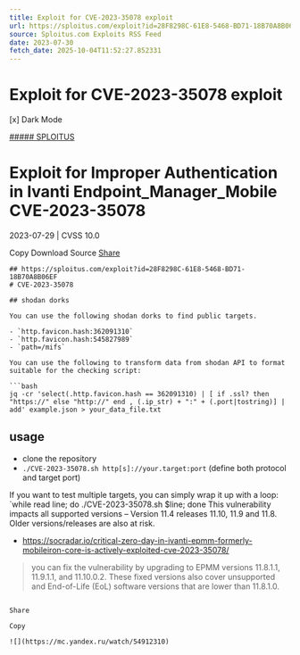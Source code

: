 ```yaml
---
title: Exploit for CVE-2023-35078 exploit
url: https://sploitus.com/exploit?id=28F8298C-61E8-5468-BD71-18B70A8B06EF&utm_source=rss&utm_medium=rss
source: Sploitus.com Exploits RSS Feed
date: 2023-07-30
fetch_date: 2025-10-04T11:52:27.852331
---
```


# Exploit for CVE-2023-35078 exploit

[x]
Dark Mode

[##### SPLOITUS](/)

# Exploit for Improper Authentication in Ivanti Endpoint\_Manager\_Mobile CVE-2023-35078

2023-07-29 | CVSS 10.0

Copy
Download
Source
[Share](#share-url)

```
## https://sploitus.com/exploit?id=28F8298C-61E8-5468-BD71-18B70A8B06EF
# CVE-2023-35078

## shodan dorks

You can use the following shodan dorks to find public targets.

- `http.favicon.hash:362091310`
- `http.favicon.hash:545827989`
- `path=/mifs`

You can use the following to transform data from shodan API to format suitable for the checking script:

```bash
jq -cr 'select(.http.favicon.hash == 362091310) | [ if .ssl? then "https://" else "http://" end , (.ip_str) + ":" + (.port|tostring)] | add' example.json > your_data_file.txt
```

## usage

- clone the repository
- `./CVE-2023-35078.sh http[s]://your.target:port`  (define both protocol and target port)

If you want to test multiple targets, you can simply wrap it up with a loop:
`while read line; do ./CVE-2023-35078.sh $line; done  This vulnerability impacts all supported versions – Version 11.4 releases 11.10, 11.9 and 11.8. Older versions/releases are also at risk.

- https://socradar.io/critical-zero-day-in-ivanti-epmm-formerly-mobileiron-core-is-actively-exploited-cve-2023-35078/

> you can fix the vulnerability by upgrading to EPMM versions 11.8.1.1, 11.9.1.1, and 11.10.0.2. These fixed versions also cover unsupported and End-of-Life (EoL) software versions that are lower than 11.8.1.0.
```

Share

Copy

![](https://mc.yandex.ru/watch/54912310)